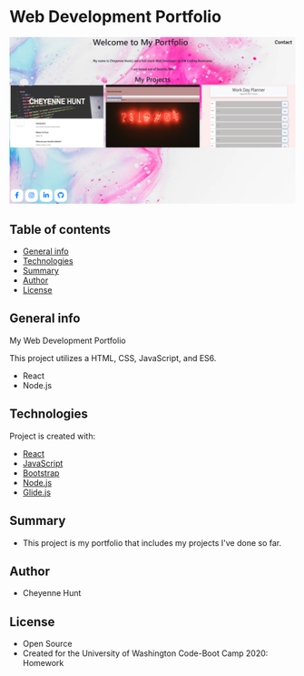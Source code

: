 # Web Development Portfolio

![responsive-portfolio](img/preview.png)

## Table of contents

- [General info](#general-info)
- [Technologies](#Technologies)
- [Summary](#Summary)
- [Author](#Author)
- [License](#License)


## General info

My Web Development Portfolio

This project utilizes a HTML, CSS, JavaScript, and ES6. 

- React
- Node.js


## Technologies

Project is created with:

- [React](https://reactjs.org/)
- [JavaScript](https://www.javascript.com/)
- [Bootstrap](https://getbootstrap.com/)
- [Node.js](https://nodejs.org/)
- [Glide.js](https://glidejs.com/)

## Summary

- This project is my portfolio that includes my projects I've done so far. 

## Author

- Cheyenne Hunt 


## License

- Open Source
- Created for the University of Washington Code-Boot Camp 2020: Homework 